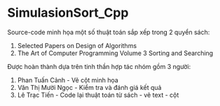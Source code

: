 # SimulasionSort_Cpp

Source-code minh họa một số thuật toán sắp xếp trong 2 quyển sách:
1. Selected Papers on Design of Algorithms
2. The Art of Computer Programming Volume 3 Sorting and Searching

Được hoàn thành dựa trên tinh thần hợp tác nhóm gồm 3 người:

1. Phan Tuấn Cảnh - Vẽ cột minh họa
2. Văn Thị Mười Ngọc - Kiểm tra và đánh giá kết quả
3. Lê Trạc Tiến - Code lại thuật toán từ sách - vẽ text - cột
